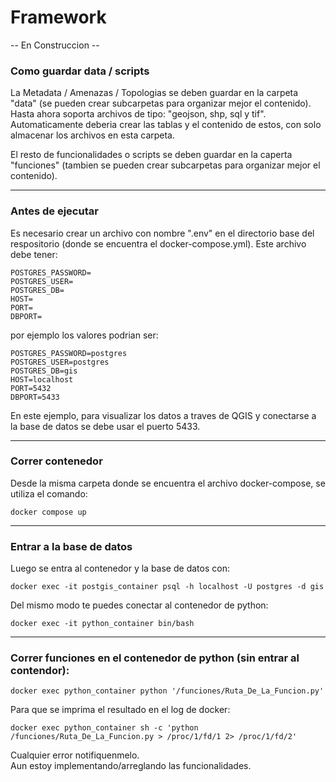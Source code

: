 # Framework

-- En Construccion --

### Como guardar data / scripts
La Metadata / Amenazas / Topologias se deben guardar en la carpeta "data" (se pueden crear subcarpetas para organizar mejor el contenido).
Hasta ahora soporta archivos de tipo: "geojson, shp, sql y tif". Automaticamente deberia crear las tablas y el contenido de estos, con solo almacenar los archivos en esta carpeta.

El resto de funcionalidades o scripts se deben guardar en la caperta "funciones" (tambien se pueden crear subcarpetas para organizar mejor el contenido).

---
### Antes de ejecutar

Es necesario crear un archivo con nombre ".env" en el directorio base del respositorio (donde se encuentra el docker-compose.yml). Este archivo debe tener:

```
POSTGRES_PASSWORD=
POSTGRES_USER=
POSTGRES_DB=
HOST=
PORT=
DBPORT=
```
por ejemplo los valores podrian ser:
```
POSTGRES_PASSWORD=postgres
POSTGRES_USER=postgres
POSTGRES_DB=gis
HOST=localhost
PORT=5432
DBPORT=5433
```

En este ejemplo, para visualizar los datos a traves de QGIS y conectarse a la base de datos se debe usar el puerto 5433.

---

### Correr contenedor

Desde la misma carpeta donde se encuentra el archivo docker-compose, se utiliza el comando:
```
docker compose up
```
___
### Entrar a la base de datos

Luego se entra al contenedor y la base de datos con:
```
docker exec -it postgis_container psql -h localhost -U postgres -d gis
```

Del mismo modo te puedes conectar al contenedor de python:
```
docker exec -it python_container bin/bash
```
---
### Correr funciones en el contenedor de python (sin entrar al contendor):
```
docker exec python_container python '/funciones/Ruta_De_La_Funcion.py'
```
Para que se imprima el resultado en el log de docker:
```
docker exec python_container sh -c 'python /funciones/Ruta_De_La_Funcion.py > /proc/1/fd/1 2> /proc/1/fd/2'
```



Cualquier error notifiquenmelo. \
Aun estoy implementando/arreglando las funcionalidades.

